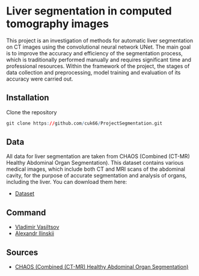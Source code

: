 # Liver segmentation in computed tomography images
This project is an investigation of methods for automatic liver segmentation on CT images using the convolutional neural network UNet. The main goal is to improve the accuracy and efficiency of the segmentation process, which is traditionally performed manually and requires significant time and professional resources. Within the framework of the project, the stages of data collection and preprocessing, model training and evaluation of its accuracy were carried out.

## Installation
Clone the repository
```r
git clone https://github.com/cuk66/ProjectSegmentation.git
```

## Data
All data for liver segmentation are taken from CHAOS (Combined (CT-MR) Healthy Abdominal Organ Segmentation). This dataset contains various medical images, which include both CT and MRI scans of the abdominal cavity, for the purpose of accurate segmentation and analysis of organs, including the liver. You can download them here:
- [Dataset](https://drive.google.com/drive/folders/1kQ09S4QGdGjWlptX0UFefR-FVA3MMAnk?usp=sharing)

## Command
- [Vladimir Vasiltsov](https://github.com/cuk66)
- [Alexandr Ilinskii](https://github.com/zZilman)

## Sources
- [CHAOS (Combined (CT-MR) Healthy Abdominal Organ Segmentation)](https://chaos.grand-challenge.org/Combined_Healthy_Abdominal_Organ_Segmentation)



